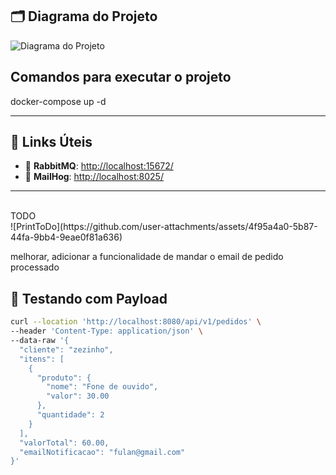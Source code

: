 ## 🗂️ Diagrama do Projeto

![Diagrama do Projeto](imagens/Diagrama.PNG)


<h2>Comandos para executar o projeto </h2>
docker-compose up -d


---

## 🔗 Links Úteis

- 🐇 **RabbitMQ**: [http://localhost:15672/](http://localhost:15672/)
- 📧 **MailHog**: [http://localhost:8025/](http://localhost:8025/)

---

<br>
TODO
<br>
![PrintToDo](https://github.com/user-attachments/assets/4f95a4a0-5b87-44fa-9bb4-9eae0f81a636)

melhorar, adicionar a funcionalidade de mandar o email de pedido processado

## 🧪 Testando com Payload

```bash
curl --location 'http://localhost:8080/api/v1/pedidos' \
--header 'Content-Type: application/json' \
--data-raw '{
  "cliente": "zezinho",
  "itens": [
    {
      "produto": {
        "nome": "Fone de ouvido",
        "valor": 30.00
      },
      "quantidade": 2
    }
  ],
  "valorTotal": 60.00,
  "emailNotificacao": "fulan@gmail.com"
}'
```

